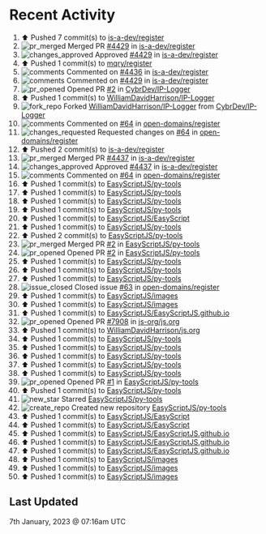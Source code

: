 # Recent Activity

<!--RECENT_ACTIVITY:start-->
1. ⬆️ Pushed 7 commit(s) to [is-a-dev/register](https://github.com/is-a-dev/register)<br>
2. ![pr_merged](https://cdn.jsdelivr.net/gh/Readme-Workflows/Readme-Icons@main/icons/octicons/PullRequestMerged.svg) Merged PR [#4429](https://github.com/is-a-dev/register/pull/4429) in [is-a-dev/register](https://github.com/is-a-dev/register)<br>
3. ![changes_approved](https://cdn.jsdelivr.net/gh/Readme-Workflows/Readme-Icons@main/icons/octicons/ApprovedChanges.svg) Approved [#4429](https://github.com/is-a-dev/register/pull/4429#pullrequestreview-1239612213) in [is-a-dev/register](https://github.com/is-a-dev/register)<br>
4. ⬆️ Pushed 1 commit(s) to [mqry/register](https://github.com/mqry/register)<br>
5. ![comments](https://cdn.jsdelivr.net/gh/Readme-Workflows/Readme-Icons@main/icons/octicons/Comment.svg) Commented on [#4436](https://github.com/is-a-dev/register/pull/4436#issuecomment-1374391017) in [is-a-dev/register](https://github.com/is-a-dev/register)<br>
6. ![comments](https://cdn.jsdelivr.net/gh/Readme-Workflows/Readme-Icons@main/icons/octicons/Comment.svg) Commented on [#4429](https://github.com/is-a-dev/register/pull/4429#discussion_r1063960713) in [is-a-dev/register](https://github.com/is-a-dev/register)<br>
7. ![pr_opened](https://cdn.jsdelivr.net/gh/Readme-Workflows/Readme-Icons@main/icons/octicons/PullRequestOpened.svg) Opened PR [#2](https://github.com/CybrDev/IP-Logger/pull/2) in [CybrDev/IP-Logger](https://github.com/CybrDev/IP-Logger)<br>
8. ⬆️ Pushed 1 commit(s) to [WilliamDavidHarrison/IP-Logger](https://github.com/WilliamDavidHarrison/IP-Logger)<br>
9. ![fork_repo](https://cdn.jsdelivr.net/gh/Readme-Workflows/Readme-Icons@main/icons/octicons/ForkedRepository.svg) Forked [WilliamDavidHarrison/IP-Logger](https://github.com/WilliamDavidHarrison/IP-Logger) from [CybrDev/IP-Logger](https://github.com/CybrDev/IP-Logger)<br>
10. ![comments](https://cdn.jsdelivr.net/gh/Readme-Workflows/Readme-Icons@main/icons/octicons/Comment.svg) Commented on [#64](https://github.com/open-domains/register/pull/64#discussion_r1063959265) in [open-domains/register](https://github.com/open-domains/register)<br>
11. ![changes_requested](https://cdn.jsdelivr.net/gh/Readme-Workflows/Readme-Icons@main/icons/octicons/RequestedChanges.svg) Requested changes on [#64](https://github.com/open-domains/register/pull/64#pullrequestreview-1239610569) in [open-domains/register](https://github.com/open-domains/register)<br>
12. ⬆️ Pushed 2 commit(s) to [is-a-dev/register](https://github.com/is-a-dev/register)<br>
13. ![pr_merged](https://cdn.jsdelivr.net/gh/Readme-Workflows/Readme-Icons@main/icons/octicons/PullRequestMerged.svg) Merged PR [#4437](https://github.com/is-a-dev/register/pull/4437) in [is-a-dev/register](https://github.com/is-a-dev/register)<br>
14. ![changes_approved](https://cdn.jsdelivr.net/gh/Readme-Workflows/Readme-Icons@main/icons/octicons/ApprovedChanges.svg) Approved [#4437](https://github.com/is-a-dev/register/pull/4437#pullrequestreview-1239611057) in [is-a-dev/register](https://github.com/is-a-dev/register)<br>
15. ![comments](https://cdn.jsdelivr.net/gh/Readme-Workflows/Readme-Icons@main/icons/octicons/Comment.svg) Commented on [#64](https://github.com/open-domains/register/pull/64#issuecomment-1374388351) in [open-domains/register](https://github.com/open-domains/register)<br>
16. ⬆️ Pushed 1 commit(s) to [EasyScriptJS/py-tools](https://github.com/EasyScriptJS/py-tools)<br>
17. ⬆️ Pushed 1 commit(s) to [EasyScriptJS/py-tools](https://github.com/EasyScriptJS/py-tools)<br>
18. ⬆️ Pushed 1 commit(s) to [EasyScriptJS/py-tools](https://github.com/EasyScriptJS/py-tools)<br>
19. ⬆️ Pushed 1 commit(s) to [EasyScriptJS/py-tools](https://github.com/EasyScriptJS/py-tools)<br>
20. ⬆️ Pushed 1 commit(s) to [EasyScriptJS/EasyScript](https://github.com/EasyScriptJS/EasyScript)<br>
21. ⬆️ Pushed 1 commit(s) to [EasyScriptJS/py-tools](https://github.com/EasyScriptJS/py-tools)<br>
22. ⬆️ Pushed 2 commit(s) to [EasyScriptJS/py-tools](https://github.com/EasyScriptJS/py-tools)<br>
23. ![pr_merged](https://cdn.jsdelivr.net/gh/Readme-Workflows/Readme-Icons@main/icons/octicons/PullRequestMerged.svg) Merged PR [#2](https://github.com/EasyScriptJS/py-tools/pull/2) in [EasyScriptJS/py-tools](https://github.com/EasyScriptJS/py-tools)<br>
24. ![pr_opened](https://cdn.jsdelivr.net/gh/Readme-Workflows/Readme-Icons@main/icons/octicons/PullRequestOpened.svg) Opened PR [#2](https://github.com/EasyScriptJS/py-tools/pull/2) in [EasyScriptJS/py-tools](https://github.com/EasyScriptJS/py-tools)<br>
25. ⬆️ Pushed 1 commit(s) to [EasyScriptJS/py-tools](https://github.com/EasyScriptJS/py-tools)<br>
26. ⬆️ Pushed 1 commit(s) to [EasyScriptJS/py-tools](https://github.com/EasyScriptJS/py-tools)<br>
27. ⬆️ Pushed 1 commit(s) to [EasyScriptJS/py-tools](https://github.com/EasyScriptJS/py-tools)<br>
28. ![issue_closed](https://cdn.jsdelivr.net/gh/Readme-Workflows/Readme-Icons@main/icons/octicons/IssueClosed.svg) Closed issue [#63](https://github.com/open-domains/register/issues/63) in [open-domains/register](https://github.com/open-domains/register)<br>
29. ⬆️ Pushed 1 commit(s) to [EasyScriptJS/images](https://github.com/EasyScriptJS/images)<br>
30. ⬆️ Pushed 1 commit(s) to [EasyScriptJS/images](https://github.com/EasyScriptJS/images)<br>
31. ⬆️ Pushed 1 commit(s) to [EasyScriptJS/EasyScriptJS.github.io](https://github.com/EasyScriptJS/EasyScriptJS.github.io)<br>
32. ![pr_opened](https://cdn.jsdelivr.net/gh/Readme-Workflows/Readme-Icons@main/icons/octicons/PullRequestOpened.svg) Opened PR [#7908](https://github.com/js-org/js.org/pull/7908) in [js-org/js.org](https://github.com/js-org/js.org)<br>
33. ⬆️ Pushed 1 commit(s) to [WilliamDavidHarrison/js.org](https://github.com/WilliamDavidHarrison/js.org)<br>
34. ⬆️ Pushed 1 commit(s) to [EasyScriptJS/py-tools](https://github.com/EasyScriptJS/py-tools)<br>
35. ⬆️ Pushed 1 commit(s) to [EasyScriptJS/py-tools](https://github.com/EasyScriptJS/py-tools)<br>
36. ⬆️ Pushed 1 commit(s) to [EasyScriptJS/py-tools](https://github.com/EasyScriptJS/py-tools)<br>
37. ⬆️ Pushed 1 commit(s) to [EasyScriptJS/py-tools](https://github.com/EasyScriptJS/py-tools)<br>
38. ⬆️ Pushed 1 commit(s) to [EasyScriptJS/py-tools](https://github.com/EasyScriptJS/py-tools)<br>
39. ![pr_opened](https://cdn.jsdelivr.net/gh/Readme-Workflows/Readme-Icons@main/icons/octicons/PullRequestOpened.svg) Opened PR [#1](https://github.com/EasyScriptJS/py-tools/pull/1) in [EasyScriptJS/py-tools](https://github.com/EasyScriptJS/py-tools)<br>
40. ⬆️ Pushed 1 commit(s) to [EasyScriptJS/py-tools](https://github.com/EasyScriptJS/py-tools)<br>
41. ![new_star](https://cdn.jsdelivr.net/gh/Readme-Workflows/Readme-Icons@main/icons/octicons/StarredRepositoryYellow.svg) Starred [EasyScriptJS/py-tools](https://github.com/EasyScriptJS/py-tools)<br>
42. ![create_repo](https://cdn.jsdelivr.net/gh/Readme-Workflows/Readme-Icons@main/icons/octicons/Repository.svg) Created new repository [EasyScriptJS/py-tools](https://github.com/EasyScriptJS/py-tools)<br>
43. ⬆️ Pushed 1 commit(s) to [EasyScriptJS/EasyScript](https://github.com/EasyScriptJS/EasyScript)<br>
44. ⬆️ Pushed 1 commit(s) to [EasyScriptJS/EasyScript](https://github.com/EasyScriptJS/EasyScript)<br>
45. ⬆️ Pushed 1 commit(s) to [EasyScriptJS/EasyScriptJS.github.io](https://github.com/EasyScriptJS/EasyScriptJS.github.io)<br>
46. ⬆️ Pushed 1 commit(s) to [EasyScriptJS/EasyScriptJS.github.io](https://github.com/EasyScriptJS/EasyScriptJS.github.io)<br>
47. ⬆️ Pushed 1 commit(s) to [EasyScriptJS/EasyScriptJS.github.io](https://github.com/EasyScriptJS/EasyScriptJS.github.io)<br>
48. ⬆️ Pushed 1 commit(s) to [EasyScriptJS/images](https://github.com/EasyScriptJS/images)<br>
49. ⬆️ Pushed 1 commit(s) to [EasyScriptJS/images](https://github.com/EasyScriptJS/images)<br>
50. ⬆️ Pushed 1 commit(s) to [EasyScriptJS/images](https://github.com/EasyScriptJS/images)<br>
<!--RECENT_ACTIVITY:end-->

## Last Updated
<!--RECENT_ACTIVITY:last_update-->
7th January, 2023 @ 07:16am UTC
<!--RECENT_ACTIVITY:last_update_end-->
